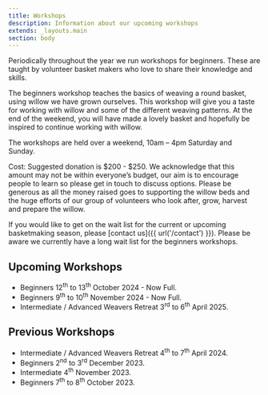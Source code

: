 ```yaml
---
title: Workshops
description: Information about our upcoming workshops
extends: _layouts.main
section: body
---
```

<x-img src="/assets/img/IMG_20211204_155415838.jpg" caption="" class="float-right w-1/3 mx-2 my-2"/>

Periodically throughout the year we run workshops for beginners. These are taught by volunteer basket makers who love to share their knowledge and skills. 

The beginners workshop teaches the basics of weaving a round basket, using willow we have grown ourselves. This workshop will give you a taste for working with willow and some of the different weaving patterns. At the end of the weekend, you will have made a lovely basket and hopefully be inspired to continue working with willow. 

The workshops are held over a weekend, 10am – 4pm Saturday and Sunday. 

Cost: Suggested donation is $200 - $250. We acknowledge that this amount may not be within everyone’s budget, our  aim is to encourage people to learn so please get in touch to discuss options. Please be generous as all the money raised goes to supporting the willow beds and the huge efforts of our group of volunteers who look after, grow, harvest and prepare the willow. 

If you would like to get on the wait list for the current or upcoming basketmaking season, please [contact us]({{ url('/contact') }}). Please be aware we currently have a long wait list for the beginners workshops.

## Upcoming Workshops

 - Beginners 12<sup>th</sup> to 13<sup>th</sup> October 2024 - Now Full.
 - Beginners 9<sup>th</sup> to 10<sup>th</sup> November 2024 - Now Full.
 - Intermediate / Advanced Weavers Retreat 3<sup>rd</sup> to 6<sup>th</sup> April 2025. 

## Previous Workshops

- Intermediate / Advanced Weavers Retreat 4<sup>th</sup> to 7<sup>th</sup> April 2024.
- Beginners 2<sup>nd</sup> to 3<sup>rd</sup> December 2023.
- Intermediate 4<sup>th</sup> November 2023.
- Beginners 7<sup>th</sup> to 8<sup>th</sup> October 2023.